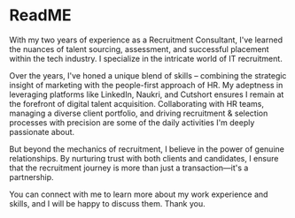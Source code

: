 # ReadME
With my two years of experience as a Recruitment Consultant, I've learned the nuances of talent sourcing, assessment, and successful placement within the tech industry. I specialize in the intricate world of IT recruitment.

Over the years, I've honed a unique blend of skills – combining the strategic insight of marketing with the people-first approach of HR. My adeptness in leveraging platforms like LinkedIn, Naukri, and Cutshort ensures I remain at the forefront of digital talent acquisition. Collaborating with HR teams, managing a diverse client portfolio, and driving recruitment & selection processes with precision are some of the daily activities I'm deeply passionate about.

But beyond the mechanics of recruitment, I believe in the power of genuine relationships. By nurturing trust with both clients and candidates, I ensure that the recruitment journey is more than just a transaction—it's a partnership.

You can connect with me to learn more about my work experience and skills, and I will be happy to discuss them. Thank you.
